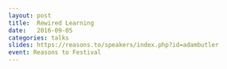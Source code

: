 ```yaml
---
layout: post
title:  Rewired Learning
date:   2016-09-05
categories: talks
slides: https://reasons.to/speakers/index.php?id=adambutler
event: Reasons to Festival
---
```

